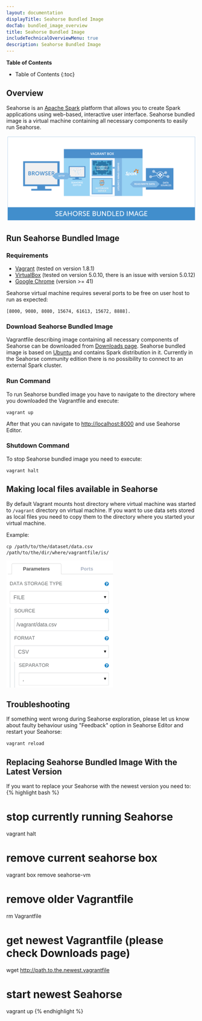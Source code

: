 ```yaml
---
layout: documentation
displayTitle: Seahorse Bundled Image
docTab: bundled_image_overview
title: Seahorse Bundled Image
includeTechnicalOverviewMenu: true
description: Seahorse Bundled Image
---
```



**Table of Contents**

* Table of Contents
{:toc}

## Overview

Seahorse is an <a target="_blank" href="http://spark.apache.org">Apache Spark</a>
platform that allows you to create Spark applications using web-based, interactive user interface.
Seahorse bundled image is a virtual machine containing all necessary components to easily run Seahorse.

<img class="img-responsive" src="./img/bundled_image_overview.png" />

## Run Seahorse Bundled Image

### Requirements
* <a target="_blank" href="https://www.vagrantup.com/">Vagrant</a> (tested on version 1.8.1)
* <a target="_blank" href="https://www.virtualbox.org/">VirtualBox</a> (tested on version 5.0.10, there is an issue with version 5.0.12)
* <a target="_blank" href="https://www.google.com/chrome/">Google Chrome</a> (version >= 41)

Seahorse virtual machine requires several ports to be free on user host to run as expected:

    [8000, 9080, 8080, 15674, 61613, 15672, 8888].

### Download Seahorse Bundled Image

Vagrantfile describing image containing all necessary components of Seahorse can be downloaded from
[Downloads page](/downloads.html).
Seahorse bundled image is based on <a target="_blank" href="http://www.ubuntu.com/">Ubuntu</a> and contains Spark distribution in it.
Currently in the Seahorse community edition there is no possibility to connect to an external Spark cluster.

### Run Command
To run Seahorse bundled image you have to navigate to the directory where you downloaded the Vagrantfile and execute:

    vagrant up

After that you can navigate to <a target="_blank" href="http://localhost:8000">http://localhost:8000</a>
and use Seahorse Editor.

### Shutdown Command
To stop Seahorse bundled image you need to execute:

    vagrant halt

## Making local files available in Seahorse
By default Vagrant mounts host directory where virtual machine was started to `/vagrant` directory on virtual machine.
If you want to use data sets stored as local files you need to copy them to the directory where you started your virtual machine.

Example:

    cp /path/to/the/dataset/data.csv /path/to/the/dir/where/vagrantfile/is/

<img class="img-responsive" src="./img/file_param.png" />

## Troubleshooting
If something went wrong during Seahorse exploration, please let us know about faulty behaviour using
"Feedback" option in Seahorse Editor and restart your Seahorse:

    vagrant reload

## Replacing Seahorse Bundled Image With the Latest Version
If you want to replace your Seahorse with the newest version you need to:
{% highlight bash %}
# stop currently running Seahorse
vagrant halt
# remove current seahorse box
vagrant box remove seahorse-vm
# remove older Vagrantfile
rm Vagrantfile
# get newest Vagrantfile (please check Downloads page)
wget http://path.to.the.newest.vagrantfile
# start newest Seahorse
vagrant up
{% endhighlight %}
